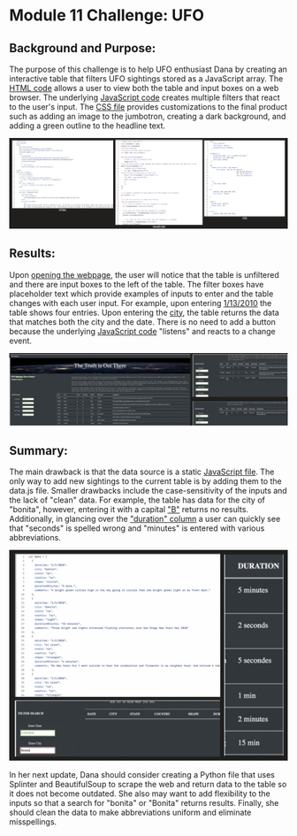# Module 11 Challenge: UFO

## Background and Purpose:
The purpose of this challenge is to help UFO enthusiast Dana by creating an interactive table that filters UFO sightings stored as a JavaScript array.  The [HTML code](https://github.com/laurlen2112/UFO/blob/main/challenge_final/index.html) allows a user to view both the table and input boxes on a web browser.  The underlying [JavaScript code](https://github.com/laurlen2112/UFO/blob/main/challenge_final/static/js/app.js) creates multiple filters that react to the user's input.  The [CSS file](https://github.com/laurlen2112/UFO/blob/main/challenge_final/static/css/style.css) provides customizations to the final product such as adding an image to the jumbotron, creating a dark background, and adding a green outline to the headline text.

<img src ="https://github.com/laurlen2112/UFO/blob/main/resources/part%201%20code%20snippet.png"/>

## Results:
Upon [opening the webpage](https://github.com/laurlen2112/UFO/blob/main/resources/inital.png), the user will notice that the table is unfiltered and there are input boxes to the left of the table.  The filter boxes have placeholder text which provide examples of inputs to enter and the table changes with each user input.  For example, upon entering [1/13/2010](https://github.com/laurlen2112/UFO/blob/main/resources/date.png) the table shows four entries.  Upon entering the [city](https://github.com/laurlen2112/UFO/blob/main/resources/city.png), the table returns the data that matches both the city and the date.  There is no need to add a button because the underlying [JavaScript code](https://github.com/laurlen2112/UFO/blob/main/resources/change%20event.png) "listens" and reacts to a change event.

<img src="https://github.com/laurlen2112/UFO/blob/main/resources/web%20collage.png"/>

## Summary:
The main drawback is that the data source is a static [JavaScript file](https://github.com/laurlen2112/UFO/blob/main/challenge_final/static/js/data.js).  The only way to add new sightings to the current table is by adding them to the data.js file.  Smaller drawbacks include the case-sensitivity of the inputs and the lack of "clean" data.  For example, the table has data for the city of "bonita", however, entering it with a capital ["B"](https://github.com/laurlen2112/UFO/blob/main/resources/Bonita.png) returns no results.  Additionally, in glancing over the ["duration" column](https://github.com/laurlen2112/UFO/blob/main/resources/clean%20data.png) a user can quickly see that "seconds" is spelled wrong and "minutes" is entered with various abbreviations.

<img src ="https://github.com/laurlen2112/UFO/blob/main/resources/part%203%20collage.png"/>

In her next update, Dana should consider creating a Python file that uses Splinter and BeautifulSoup to scrape the web and return data to the table so it does not become outdated.  She also may want to add flexibility to the inputs so that a search for "bonita" or "Bonita" returns results.  Finally, she should clean the data to make abbreviations uniform and eliminate misspellings.    

